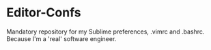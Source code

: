 Editor-Confs
============

Mandatory repository for my Sublime preferences, .vimrc and .bashrc. Because I'm a 'real' software engineer.
